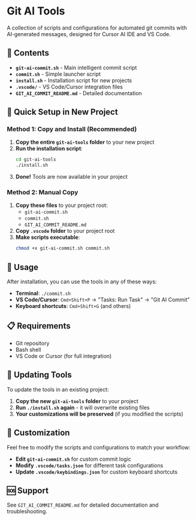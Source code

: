 # Git AI Tools

A collection of scripts and configurations for automated git commits with AI-generated messages, designed for Cursor AI IDE and VS Code.

## 📁 Contents

- **`git-ai-commit.sh`** - Main intelligent commit script
- **`commit.sh`** - Simple launcher script
- **`install.sh`** - Installation script for new projects
- **`.vscode/`** - VS Code/Cursor integration files
- **`GIT_AI_COMMIT_README.md`** - Detailed documentation

## 🚀 Quick Setup in New Project

### Method 1: Copy and Install (Recommended)

1. **Copy the entire `git-ai-tools` folder** to your new project
2. **Run the installation script**:
   ```bash
   cd git-ai-tools
   ./install.sh
   ```
3. **Done!** Tools are now available in your project

### Method 2: Manual Copy

1. **Copy these files** to your project root:
   - `git-ai-commit.sh`
   - `commit.sh`
   - `GIT_AI_COMMIT_README.md`
2. **Copy `.vscode` folder** to your project root
3. **Make scripts executable**:
   ```bash
   chmod +x git-ai-commit.sh commit.sh
   ```

## 🎯 Usage

After installation, you can use the tools in any of these ways:

- **Terminal**: `./commit.sh`
- **VS Code/Cursor**: `Cmd+Shift+P` → "Tasks: Run Task" → "Git AI Commit"
- **Keyboard shortcuts**: `Cmd+Shift+G` (and others)

## 📋 Requirements

- Git repository
- Bash shell
- VS Code or Cursor (for full integration)

## 🔄 Updating Tools

To update the tools in an existing project:

1. **Copy the new `git-ai-tools` folder** to your project
2. **Run `./install.sh` again** - it will overwrite existing files
3. **Your customizations will be preserved** (if you modified the scripts)

## 📝 Customization

Feel free to modify the scripts and configurations to match your workflow:

- **Edit `git-ai-commit.sh`** for custom commit logic
- **Modify `.vscode/tasks.json`** for different task configurations
- **Update `.vscode/keybindings.json`** for custom keyboard shortcuts

## 🆘 Support

See `GIT_AI_COMMIT_README.md` for detailed documentation and troubleshooting.
